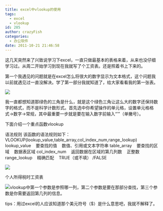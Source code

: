 ```yaml
---
title: excel中vlookup的使用
tags:
  - excel
  - vlookup
id: 285
author: crazyFish
categories:
  - 办公软件
date: 2011-10-21 21:46:58
---
```


这几天突然来了兴致说学习下excel，一直只做最基本的表格来着，从来也没仔细学习过。从周二开始学习到现在我就写了个工资表。还是照着书上下来的。

第一个我遇见的问题就是在excel怎么将很大的数字显示为文本格式，这个问题我以前就遇见过一直没解决。学了第一部分我就知道了，给大家看看我的第一张表。

[![](http://blog.ueder.info/wp-content/uploads/table1.png)](http://blog.ueder.info/wp-content/uploads/table1.png)

我一直都想知道那绿色的三角是什么，就是这个绿色三角让这么大的数字还保持数字的格式，而不是科学计数形式。首先选中你希望操作的单元格，设置单元格格式-&gt;数字-&gt;常规，其中最重要一步就是要在输入数字前输入“’”（单撇号）。

下面介绍一个重点函数vlookup

语法规则
该函数的语法规则如下：
VLOOKUP(lookup_value,table_array,col_index_num,range_lookup)
lookup_value    要查找的值    数值、引用或文本字符串
table_array    要查找的区域    数据表区域
col_index_num    返回数据在区域的第几列数    正整数
range_lookup    精确匹配    TRUE（或不填） /FALSE

[![](http://blog.ueder.info/wp-content/uploads/QQ截图20111021215207.png)](http://blog.ueder.info/wp-content/uploads/QQ截图20111021215207.png)

个人所得税时工资表

[![](http://blog.ueder.info/wp-content/uploads/QQ截图20111021214150.png)](http://blog.ueder.info/wp-content/uploads/QQ截图20111021214150.png)vlookup中第一个参数是参照哪一列，第二个参数是要在那部分查找，第三个参数是你需要返回第几列的信息。

tips：用过excel的人应该知道那个美元符号（$）是什么意思吧，我就不解释了。

&nbsp;

&nbsp;